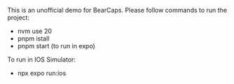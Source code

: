 This is an unofficial demo for BearCaps.
Please follow commands to run the project:
- nvm use 20
- pnpm istall
- pnpm start (to run in expo)

To run in IOS Simulator:
- npx expo run:ios

